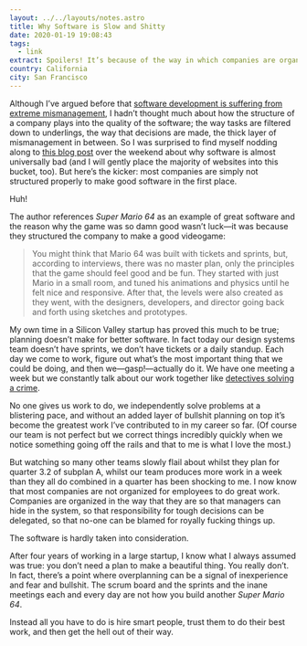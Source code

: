 ```yaml
---
layout: ../../layouts/notes.astro
title: Why Software is Slow and Shitty
date: 2020-01-19 19:08:43
tags:
  - link
extract: Spoilers! It’s because of the way in which companies are organized.
country: California
city: San Francisco
---
```


Although I’ve argued before that [software development is suffering from extreme mismanagement](https://www.robinrendle.com/notes/the-dashboard-problem), I hadn’t thought much about how the structure of a company plays into the quality of the software; the way tasks are filtered down to underlings, the way that decisions are made, the thick layer of mismanagement in between. So I was surprised to find myself nodding along to [this blog post](http://pketh.org/why-software-is-slow-and-shitty.html) over the weekend about why software is almost universally bad (and I will gently place the majority of websites into this bucket, too). But here’s the kicker: most companies are simply not structured properly to make good software in the first place.

Huh!

The author references _Super Mario 64_ as an example of great software and the reason why the game was so damn good wasn’t luck—it was because they structured the company to make a good videogame:

> You might think that Mario 64 was built with tickets and sprints, but, according to interviews, there was no master plan, only the principles that the game should feel good and be fun. They started with just Mario in a small room, and tuned his animations and physics until he felt nice and responsive. After that, the levels were also created as they went, with the designers, developers, and director going back and forth using sketches and prototypes.

My own time in a Silicon Valley startup has proved this much to be true; planning doesn’t make for better software. In fact today our design systems team doesn’t have sprints, we don’t have tickets or a daily standup. Each day we come to work, figure out what’s the most important thing that we could be doing, and then we—gasp!—actually do it. We have one meeting a week but we constantly talk about our work together like [detectives solving a crime](https://www.robinrendle.com/notes/partners-in-crime).

No one gives us work to do, we independently solve problems at a blistering pace, and without an added layer of bullshit planning on top it’s become the greatest work I’ve contributed to in my career so far. (Of course our team is not perfect but we correct things incredibly quickly when we notice something going off the rails and that to me is what I love the most.)

But watching so many other teams slowly flail about whilst they plan for quarter 3.2 of subplan A, whilst our team produces more work in a week than they all do combined in a quarter has been shocking to me. I now know that most companies are not organized for employees to do great work. Companies are organized in the way that they are so that managers can hide in the system, so that responsibility for tough decisions can be delegated, so that no-one can be blamed for royally fucking things up.

The software is hardly taken into consideration.

After four years of working in a large startup, I know what I always assumed was true: you don’t need a plan to make a beautiful thing. You really don’t. In fact, there’s a point where overplanning can be a signal of inexperience and fear and bullshit. The scrum board and the sprints and the inane meetings each and every day are not how you build another _Super Mario 64_.

Instead all you have to do is hire smart people, trust them to do their best work, and then get the hell out of their way.
